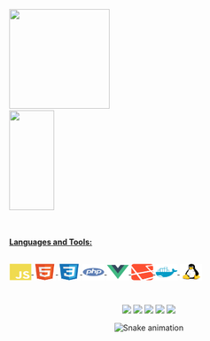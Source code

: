 
<div style="display: inline_block">
  <a href="https://github.com/jalfersl">
  <img height="180em" width="60%" src="https://github-readme-stats.vercel.app/api?username=jalfersl&show_icons=true&theme=vue-dark&include_all_commits=true&count_private=true"/>
  <img height="180em" width="40%" src="https://github-readme-stats.vercel.app/api/top-langs/?username=jalfersl&langs_count=7&&layout=compact&theme=vue-dark "/>
</div>
<br/>

## 
  
**Languages and Tools:**
  
<div style="display: inline_block"><br>
  <img align="center" alt="Jardel-Js" height="30" width="40" src="https://raw.githubusercontent.com/devicons/devicon/master/icons/javascript/javascript-plain.svg">
  <img align="center" alt="Jardel-HTML" height="30" width="40" src="https://raw.githubusercontent.com/devicons/devicon/master/icons/html5/html5-original.svg">
  <img align="center" alt="Jardel-CSS" height="30" width="40" src="https://raw.githubusercontent.com/devicons/devicon/master/icons/css3/css3-original.svg">
  <img align="center" alt="Jardel-php" height="30" width="40" src="https://raw.githubusercontent.com/devicons/devicon/master/icons/php/php-plain.svg">
  <img align="center" alt="Jardel-vue" height="30" width="40" src="https://raw.githubusercontent.com/devicons/devicon/master/icons/vuejs/vuejs-original.svg">
  <img align="center" alt="Jardel-laravel" height="30" width="40" src="https://raw.githubusercontent.com/devicons/devicon/master/icons/laravel/laravel-plain.svg">
  <img align="center" alt="Jardel-laravel" height="30" width="40" src="https://raw.githubusercontent.com/devicons/devicon/master/icons/docker/docker-plain.svg">
  <img align="center" alt="Jardel-laravel" height="30" width="40" src="https://raw.githubusercontent.com/devicons/devicon/master/icons/linux/linux-original.svg">
</div>

<br/>
<br/>

<div style="text-align: center; margin-top: 10px"> 
  <a href="https://instagram.com/jardelfuchter" target="_blank"><img src="https://img.shields.io/badge/-Instagram-%23E4405F?style=for-the-badge&logo=instagram&logoColor=white" target="_blank"></a>
  <a href = "mailto:jalfersl@gmail.com"><img src="https://img.shields.io/badge/Gmail-D14836?style=for-the-badge&logo=gmail&logoColor=white" target="_blank"></a>
  <a href="https://www.linkedin.com/in/jardel-fuchter" target="_blank"><img src="https://img.shields.io/badge/-LinkedIn-%230077B5?style=for-the-badge&logo=linkedin&logoColor=white" target="_blank"></a> 
   <a href="https://www.twitter.com/jalfer" target="_blank"><img src="	https://img.shields.io/badge/Twitter-1DA1F2?style=for-the-badge&logo=twitter&logoColor=white" target="_blank"></a> 
 	<a href="https://www.twitch.tv/jardelf_" target="_blank"><img src="https://img.shields.io/badge/Twitch-9146FF?style=for-the-badge&logo=twitch&logoColor=white" target="_blank"></a>

![Snake animation](https://github.com/jalfersl/jalfersl/blob/output/github-contribution-grid-snake.svg)
 
</div>
